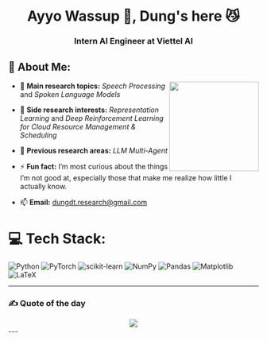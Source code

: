 <h1 align="center">Ayyo Wassup 🤟, Dung's here 😼</h1>
<h3 align="center">Intern AI Engineer at Viettel AI</h3>

## 💫 About Me:
<img align="right" height="180" src="https://i.pinimg.com/originals/85/be/94/85be94350b6cefd78140c8c8232c75e5.gif"  />

- 🧠 **Main research topics:** *Speech Processing* and *Spoken Language Models*  

- 🌱 **Side research interests:** *Representation Learning* and *Deep Reinforcement Learning for Cloud Resource Management & Scheduling*

- 🔭 **Previous research areas:** *LLM Multi-Agent*

- ⚡ **Fun fact:** I’m most curious about the things I’m not good at, especially those that make me realize how little I actually know.

- 📫 **Email:** [dungdt.research@gmail.com](mailto:dungdt.research@gmail.com)


# 💻 Tech Stack:
![Python](https://img.shields.io/badge/python-3670A0?style=for-the-badge&logo=python&logoColor=ffdd54) 
![PyTorch](https://img.shields.io/badge/PyTorch-%23EE4C2C.svg?style=for-the-badge&logo=PyTorch&logoColor=white) 
![scikit-learn](https://img.shields.io/badge/scikit--learn-%23F7931E.svg?style=for-the-badge&logo=scikit-learn&logoColor=white) 
![NumPy](https://img.shields.io/badge/numpy-%23013243.svg?style=for-the-badge&logo=numpy&logoColor=white) 
![Pandas](https://img.shields.io/badge/pandas-%23150458.svg?style=for-the-badge&logo=pandas&logoColor=white) 
![Matplotlib](https://img.shields.io/badge/Matplotlib-%23ffffff.svg?style=for-the-badge&logo=Matplotlib&logoColor=black) 
![LaTeX](https://img.shields.io/badge/latex-%23008080.svg?style=for-the-badge&logo=latex&logoColor=white) 

---
### ✍️ Quote of the day
<div align="center">
  <img src="https://quotes-github-readme.vercel.app/api?type=horizontal&theme=radical"  />
</div>
---
